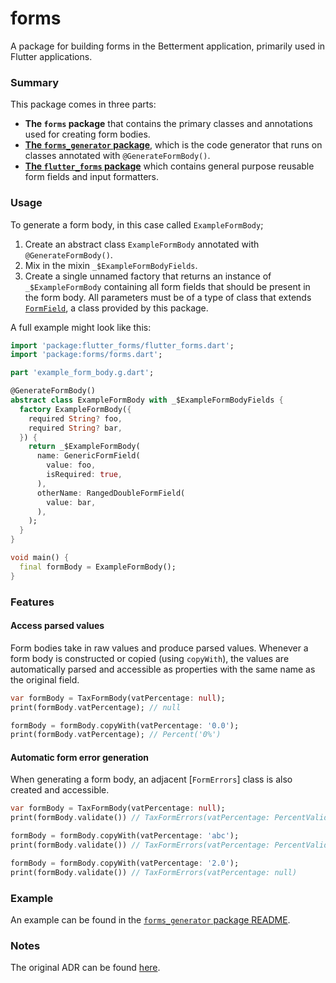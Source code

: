 # forms

A package for building forms in the Betterment application, primarily used in Flutter applications.

### Summary

This package comes in three parts:

- **The `forms` package** that contains the primary classes and annotations used for creating form bodies.
- [**The `forms_generator` package**](../forms_generator/README.md), which is the code generator that runs on classes annotated with `@GenerateFormBody()`.
- [**The `flutter_forms` package**](../flutter_forms/README.md) which contains general purpose reusable form fields and input formatters.

### Usage

To generate a form body, in this case called `ExampleFormBody`;

1. Create an abstract class `ExampleFormBody` annotated with `@GenerateFormBody()`.
1. Mix in the mixin `_$ExampleFormBodyFields`.
1. Create a single unnamed factory that returns an instance of `_$ExampleFormBody` containing all form fields that should be present in the form body. All parameters must be of a type of class that extends [`FormField`](./lib/src/form_field.dart), a class provided by this package.

A full example might look like this:

```dart
import 'package:flutter_forms/flutter_forms.dart';
import 'package:forms/forms.dart';

part 'example_form_body.g.dart';

@GenerateFormBody()
abstract class ExampleFormBody with _$ExampleFormBodyFields {
  factory ExampleFormBody({
    required String? foo,
    required String? bar,
  }) {
    return _$ExampleFormBody(
      name: GenericFormField(
        value: foo,
        isRequired: true,
      ),
      otherName: RangedDoubleFormField(
        value: bar,
      ),
    );
  }
}

void main() {
  final formBody = ExampleFormBody();
}
```

### Features

#### Access parsed values

Form bodies take in raw values and produce parsed values. Whenever a form body is constructed or copied (using `copyWith`), the values are automatically parsed and accessible as properties with the same name as the original field.

```dart
var formBody = TaxFormBody(vatPercentage: null);
print(formBody.vatPercentage); // null

formBody = formBody.copyWith(vatPercentage: '0.0');
print(formBody.vatPercentage); // Percent('0%')
```

#### Automatic form error generation

When generating a form body, an adjacent [`FormErrors`] class is also created and accessible.

```dart
var formBody = TaxFormBody(vatPercentage: null);
print(formBody.validate()) // TaxFormErrors(vatPercentage: PercentValidationError.empty)

formBody = formBody.copyWith(vatPercentage: 'abc');
print(formBody.validate()) // TaxFormErrors(vatPercentage: PercentValidationError.invalid)

formBody = formBody.copyWith(vatPercentage: '2.0');
print(formBody.validate()) // TaxFormErrors(vatPercentage: null)
```

### Example

An example can be found in the [`forms_generator` package README](../forms_generator/README.md).

### Notes

The original ADR can be found [here](https://github.com/Betterment/mobile/blob/jay/forms-poc/flutter/doc/arch/adr-036.md).

```

```
